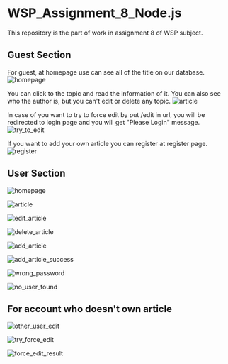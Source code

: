 # WSP_Assignment_8_Node.js
This repository is the part of work in assignment 8 of WSP subject.

## Guest Section

For guest, at homepage use can see all of the title on our database.
![homepage](./doc/guest/1home.png)

You can click to the topic and read the information of it. You can also see who the author is, but you can't edit or delete any topic.
![article](./doc/guest/2article.png)

In case of you want to try to force edit by put /edit in url, you will be redirected to login page and you will get "Please Login" message.
![try_to_edit](./doc/guest/3try_to_edit.png)

If you want to add your own article you can register at register page.
![register](./doc/guest/4register.png)

## User Section

![homepage](./doc/user/1home.png)

![article](./doc/user/2article.png)

![edit_article](./doc/user/3edit_article.png)

![delete_article](./doc/user/4delete_article.png)

![add_article](./doc/user/5add_article.png)

![add_article_success](./doc/user/6add_article_success.png)

![wrong_password](./doc/user/7wrong_password.png)

![no_user_found](./doc/user/8no_user_found.png)

## For account who doesn't own article

![other_user_edit](./doc/user/other_account/1other_user_edit.png)

![try_force_edit](./doc/user/other_account/2try_force_edit.png)

![force_edit_result](./doc/user/other_account/3force_edit_result.png)
